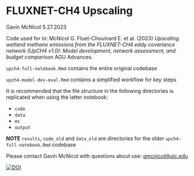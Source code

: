 FLUXNET-CH4 Upscaling
================
Gavin McNicol
5.27.2023

Code used for in: McNicol G. Fluet-Chouinard E. et al. (2023) *Upscaling
wetland methane emissions from the FLUXNET-CH4 eddy covariance network
(UpCH4 v1.0): Model development, network assessment, and budget
comparison* AGU Advances.

`upch4-full-notebook.Rmd` contains the entire original codebase

`upch4-model-dev-eval.Rmd` contains a simplified workflow for key steps

It is recommended that the file structure in the following directories
is replicated when using the latter notebook:

- `code`
- `data`
- `mc`
- `output`

**NOTE** `results`, `code_old` and `data_old` are directories for the
older `upch4-full-notebook.Rmd` codebase

Please contact Gavin McNicol with questions about use:
<gmcnicol@uic.edu>

[![DOI](https://zenodo.org/badge/328030687.svg)](https://zenodo.org/badge/latestdoi/328030687)
